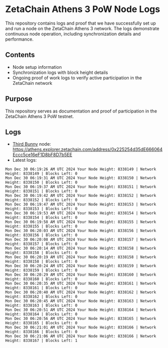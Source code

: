 # ZetaChain Athens 3 PoW Node Logs
This repository contains logs and proof that we have successfully set up and run a node on the ZetaChain Athens 3 network. The logs demonstrate continuous node operation, including synchronization details and performance.

## Contents
- Node setup information
- Synchronization logs with block height details
- Ongoing proof of work logs to verify active participation in the ZetaChain network

## Purpose
This repository serves as documentation and proof of participation in the ZetaChain Athens 3 PoW testnet.

## Logs

- [Third Bunny](https://thirdbunny.xyz/) node: https://athens.explorer.zetachain.com/address/0x225254d35dE666064Eccc5ce16eF1D8bF8D7b5EE
- Latest logs:
```
Mon Dec 30 06:19:26 AM UTC 2024 Your Node Height: 8338149 | Network Height: 8338149 | Blocks Left: 0
Mon Dec 30 06:19:31 AM UTC 2024 Your Node Height: 8338150 | Network Height: 8338150 | Blocks Left: 0
Mon Dec 30 06:19:37 AM UTC 2024 Your Node Height: 8338151 | Network Height: 8338151 | Blocks Left: 0
Mon Dec 30 06:19:42 AM UTC 2024 Your Node Height: 8338152 | Network Height: 8338152 | Blocks Left: 0
Mon Dec 30 06:19:47 AM UTC 2024 Your Node Height: 8338153 | Network Height: 8338153 | Blocks Left: 0
Mon Dec 30 06:19:53 AM UTC 2024 Your Node Height: 8338154 | Network Height: 8338154 | Blocks Left: 0
Mon Dec 30 06:19:58 AM UTC 2024 Your Node Height: 8338155 | Network Height: 8338155 | Blocks Left: 0
Mon Dec 30 06:20:03 AM UTC 2024 Your Node Height: 8338156 | Network Height: 8338156 | Blocks Left: 0
Mon Dec 30 06:20:08 AM UTC 2024 Your Node Height: 8338157 | Network Height: 8338157 | Blocks Left: 0
Mon Dec 30 06:20:14 AM UTC 2024 Your Node Height: 8338158 | Network Height: 8338158 | Blocks Left: 0
Mon Dec 30 06:20:19 AM UTC 2024 Your Node Height: 8338158 | Network Height: 8338158 | Blocks Left: 0
Mon Dec 30 06:20:24 AM UTC 2024 Your Node Height: 8338159 | Network Height: 8338159 | Blocks Left: 0
Mon Dec 30 06:20:29 AM UTC 2024 Your Node Height: 8338160 | Network Height: 8338160 | Blocks Left: 0
Mon Dec 30 06:20:35 AM UTC 2024 Your Node Height: 8338161 | Network Height: 8338161 | Blocks Left: 0
Mon Dec 30 06:20:40 AM UTC 2024 Your Node Height: 8338162 | Network Height: 8338162 | Blocks Left: 0
Mon Dec 30 06:20:45 AM UTC 2024 Your Node Height: 8338163 | Network Height: 8338163 | Blocks Left: 0
Mon Dec 30 06:20:51 AM UTC 2024 Your Node Height: 8338164 | Network Height: 8338164 | Blocks Left: 0
Mon Dec 30 06:20:56 AM UTC 2024 Your Node Height: 8338165 | Network Height: 8338165 | Blocks Left: 0
Mon Dec 30 06:21:01 AM UTC 2024 Your Node Height: 8338166 | Network Height: 8338166 | Blocks Left: 0
Mon Dec 30 06:21:06 AM UTC 2024 Your Node Height: 8338166 | Network Height: 8338167 | Blocks Left: 1
```
